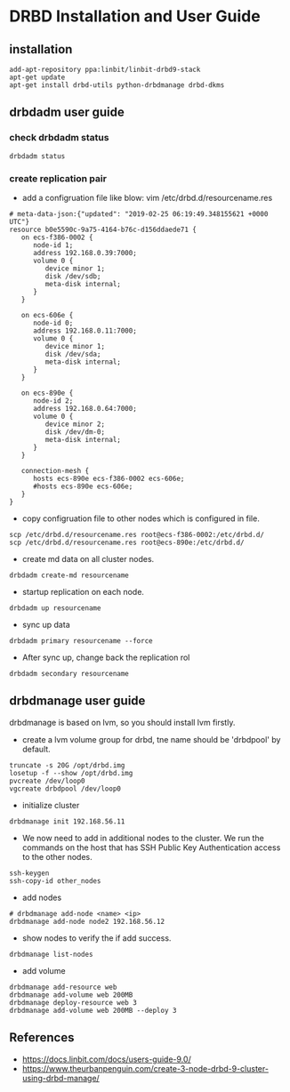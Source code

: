 # DRBD Installation and User Guide
## installation

```
add-apt-repository ppa:linbit/linbit-drbd9-stack
apt-get update
apt-get install drbd-utils python-drbdmanage drbd-dkms
```
## drbdadm user guide

### check drbdadm status
```
drbdadm status
```
### create replication pair
* add a configruation file like blow:
vim /etc/drbd.d/resourcename.res
```
# meta-data-json:{"updated": "2019-02-25 06:19:49.348155621 +0000 UTC"}
resource b0e5590c-9a75-4164-b76c-d156ddaede71 {
   on ecs-f386-0002 {
      node-id 1;
      address 192.168.0.39:7000;
      volume 0 {
         device minor 1;
         disk /dev/sdb;
         meta-disk internal;
      }
   }

   on ecs-606e {
      node-id 0;
      address 192.168.0.11:7000;
      volume 0 {
         device minor 1;
         disk /dev/sda;
         meta-disk internal;
      }
   }

   on ecs-890e {
      node-id 2;
      address 192.168.0.64:7000;
      volume 0 {
         device minor 2;
         disk /dev/dm-0;
         meta-disk internal;
      }
   }

   connection-mesh {
      hosts ecs-890e ecs-f386-0002 ecs-606e;
      #hosts ecs-890e ecs-606e;
   }
}
```
* copy configruation file to other nodes which is configured in file.
```
scp /etc/drbd.d/resourcename.res root@ecs-f386-0002:/etc/drbd.d/
scp /etc/drbd.d/resourcename.res root@ecs-890e:/etc/drbd.d/
```

* create md data on all cluster nodes.
```
drbdadm create-md resourcename
```

* startup replication on each node.

```
drbdadm up resourcename
```

* sync up data 
```
drbdadm primary resourcename --force
```

* After sync up, change back the replication rol
```
drbdadm secondary resourcename
```
## drbdmanage user guide

drbdmanage is based on lvm, so you should install lvm firstly.

* create a lvm volume group for drbd, tne name should be 'drbdpool' by default.
```
truncate -s 20G /opt/drbd.img
losetup -f --show /opt/drbd.img
pvcreate /dev/loop0
vgcreate drbdpool /dev/loop0
```
* initialize cluster
```
drbdmanage init 192.168.56.11
```
* We now need to add in additional nodes to the cluster. We run the commands on the host that has SSH Public Key Authentication access to the other nodes.
```
ssh-keygen
ssh-copy-id other_nodes
```
* add nodes
```
# drbdmanage add-node <name> <ip>
drbdmanage add-node node2 192.168.56.12
```
* show nodes to verify the if add success.
```
drbdmanage list-nodes
```
* add volume
```
drbdmanage add-resource web
drbdmanage add-volume web 200MB
drbdmanage deploy-resource web 3
drbdmanage add-volume web 200MB --deploy 3
```
## References
* https://docs.linbit.com/docs/users-guide-9.0/
* https://www.theurbanpenguin.com/create-3-node-drbd-9-cluster-using-drbd-manage/


